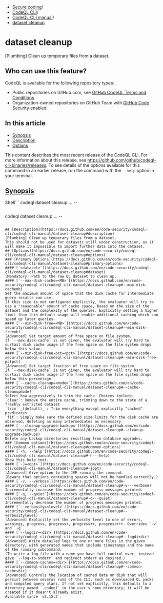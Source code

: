   * [Secure coding](https://docs.github.com/en/code-security "Secure coding")/
  * [CodeQL CLI](https://docs.github.com/en/code-security/codeql-cli "CodeQL CLI")/
  * [CodeQL CLI manual](https://docs.github.com/en/code-security/codeql-cli/codeql-cli-manual "CodeQL CLI manual")/
  * [dataset cleanup](https://docs.github.com/en/code-security/codeql-cli/codeql-cli-manual/dataset-cleanup "dataset cleanup")


# dataset cleanup
[Plumbing] Clean up temporary files from a dataset.
## Who can use this feature?
CodeQL is available for the following repository types:
  * Public repositories on GitHub.com, see [GitHub CodeQL Terms and Conditions](https://github.com/github/codeql-cli-binaries/blob/main/LICENSE.md)
  * Organization-owned repositories on GitHub Team with [GitHub Code Security](https://docs.github.com/en/get-started/learning-about-github/about-github-advanced-security) enabled


## In this article
  * [Synopsis](https://docs.github.com/en/code-security/codeql-cli/codeql-cli-manual/dataset-cleanup#synopsis)
  * [Description](https://docs.github.com/en/code-security/codeql-cli/codeql-cli-manual/dataset-cleanup#description)
  * [Options](https://docs.github.com/en/code-security/codeql-cli/codeql-cli-manual/dataset-cleanup#options)


This content describes the most recent release of the CodeQL CLI. For more information about this release, see <https://github.com/github/codeql-cli-binaries/releases>.
To see details of the options available for this command in an earlier release, run the command with the `--help` option in your terminal.
## [Synopsis](https://docs.github.com/en/code-security/codeql-cli/codeql-cli-manual/dataset-cleanup#synopsis)
Shell```
codeql dataset cleanup <options>... -- <dataset>

```
```
codeql dataset cleanup <options>... -- <dataset>

```

## [Description](https://docs.github.com/en/code-security/codeql-cli/codeql-cli-manual/dataset-cleanup#description)
[Plumbing] Clean up temporary files from a dataset.
This should not be used for datasets still under construction, as it will make it impossible to import further data into the dataset.
## [Options](https://docs.github.com/en/code-security/codeql-cli/codeql-cli-manual/dataset-cleanup#options)
### [Primary Options](https://docs.github.com/en/code-security/codeql-cli/codeql-cli-manual/dataset-cleanup#primary-options)
#### [`<dataset>`](https://docs.github.com/en/code-security/codeql-cli/codeql-cli-manual/dataset-cleanup#dataset)
[Mandatory] Path to the raw QL dataset to clean up.
#### [`--max-disk-cache=<MB>`](https://docs.github.com/en/code-security/codeql-cli/codeql-cli-manual/dataset-cleanup#--max-disk-cachemb)
Set the maximum amount of space that the disk cache for intermediate query results can use.
If this size is not configured explicitly, the evaluator will try to use a "reasonable" amount of cache space, based on the size of the dataset and the complexity of the queries. Explicitly setting a higher limit than this default usage will enable additional caching which can speed up later queries.
#### [`--min-disk-free=<MB>`](https://docs.github.com/en/code-security/codeql-cli/codeql-cli-manual/dataset-cleanup#--min-disk-freemb)
[Advanced] Set target amount of free space on file system.
If `--max-disk-cache` is not given, the evaluator will try hard to curtail disk cache usage if the free space on the file system drops below this value.
#### [`--min-disk-free-pct=<pct>`](https://docs.github.com/en/code-security/codeql-cli/codeql-cli-manual/dataset-cleanup#--min-disk-free-pctpct)
[Advanced] Set target fraction of free space on file system.
If `--max-disk-cache` is not given, the evaluator will try hard to curtail disk cache usage if the free space on the file system drops below this percentage.
#### [`--cache-cleanup=<mode>`](https://docs.github.com/en/code-security/codeql-cli/codeql-cli-manual/dataset-cleanup#--cache-cleanupmode)
Select how aggressively to trim the cache. Choices include:
`clear`: Remove the entire cache, trimming down to the state of a freshly extracted dataset
`trim` _(default)_ : Trim everything except explicitly "cached" predicates.
`fit`: Simply make sure the defined size limits for the disk cache are observed, deleting as many intermediates as necessary.
#### [`--cleanup-upgrade-backups`](https://docs.github.com/en/code-security/codeql-cli/codeql-cli-manual/dataset-cleanup#--cleanup-upgrade-backups)
Delete any backup directories resulting from database upgrades.
### [Common options](https://docs.github.com/en/code-security/codeql-cli/codeql-cli-manual/dataset-cleanup#common-options)
#### [`-h, --help`](https://docs.github.com/en/code-security/codeql-cli/codeql-cli-manual/dataset-cleanup#-h---help)
Show this help text.
#### [`-J=<opt>`](https://docs.github.com/en/code-security/codeql-cli/codeql-cli-manual/dataset-cleanup#-jopt)
[Advanced] Give option to the JVM running the command.
(Beware that options containing spaces will not be handled correctly.)
#### [`-v, --verbose`](https://docs.github.com/en/code-security/codeql-cli/codeql-cli-manual/dataset-cleanup#-v---verbose)
Incrementally increase the number of progress messages printed.
#### [`-q, --quiet`](https://docs.github.com/en/code-security/codeql-cli/codeql-cli-manual/dataset-cleanup#-q---quiet)
Incrementally decrease the number of progress messages printed.
#### [`--verbosity=<level>`](https://docs.github.com/en/code-security/codeql-cli/codeql-cli-manual/dataset-cleanup#--verbositylevel)
[Advanced] Explicitly set the verbosity level to one of errors, warnings, progress, progress+, progress++, progress+++. Overrides `-v` and `-q`.
#### [`--logdir=<dir>`](https://docs.github.com/en/code-security/codeql-cli/codeql-cli-manual/dataset-cleanup#--logdirdir)
[Advanced] Write detailed logs to one or more files in the given directory, with generated names that include timestamps and the name of the running subcommand.
(To write a log file with a name you have full control over, instead give `--log-to-stderr` and redirect stderr as desired.)
#### [`--common-caches=<dir>`](https://docs.github.com/en/code-security/codeql-cli/codeql-cli-manual/dataset-cleanup#--common-cachesdir)
[Advanced] Controls the location of cached data on disk that will persist between several runs of the CLI, such as downloaded QL packs and compiled query plans. If not set explicitly, this defaults to a directory named `.codeql` in the user's home directory; it will be created if it doesn't already exist.
Available since `v2.15.2`.

